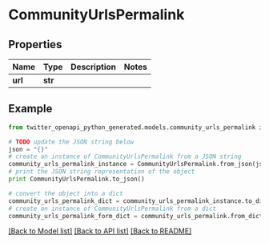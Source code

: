 # CommunityUrlsPermalink


## Properties

Name | Type | Description | Notes
------------ | ------------- | ------------- | -------------
**url** | **str** |  | 

## Example

```python
from twitter_openapi_python_generated.models.community_urls_permalink import CommunityUrlsPermalink

# TODO update the JSON string below
json = "{}"
# create an instance of CommunityUrlsPermalink from a JSON string
community_urls_permalink_instance = CommunityUrlsPermalink.from_json(json)
# print the JSON string representation of the object
print CommunityUrlsPermalink.to_json()

# convert the object into a dict
community_urls_permalink_dict = community_urls_permalink_instance.to_dict()
# create an instance of CommunityUrlsPermalink from a dict
community_urls_permalink_form_dict = community_urls_permalink.from_dict(community_urls_permalink_dict)
```
[[Back to Model list]](../README.md#documentation-for-models) [[Back to API list]](../README.md#documentation-for-api-endpoints) [[Back to README]](../README.md)


